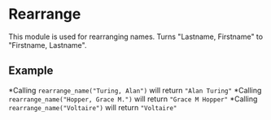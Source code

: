 Rearrange
=========

This module is used for rearranging names.
Turns "Lastname, Firstname" to "Firstname, Lastname".

## Example

*Calling `rearrange_name("Turing, Alan")` will return `"Alan Turing"`
*Calling `rearrange_name("Hopper, Grace M.")` will return `"Grace M Hopper"`
*Calling `rearrange_name("Voltaire")` will return `"Voltaire"`
